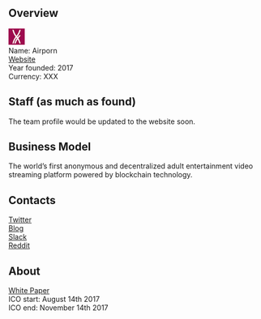 ## Overview
![ logo](../projects/logo/airporn.png)  
Name: Airporn  
[Website](https://airporn.io)  
Year founded:  2017  
Currency: XXX  
## Staff (as much as found)
The team profile would be updated to the website soon.
## Business Model
The world’s first anonymous and decentralized adult entertainment video streaming platform powered by blockchain technology.  
## Contacts  
[Twitter](https://twitter.com/airpornio)     
[Blog](https://medium.com/@airpornio)    
[Slack](https://hidden-depths-95989.herokuapp.com)  
[Reddit](https://www.reddit.com/r/icocrypto/comments/6tf8lg/airporn_ico_xxx_token_sale_starting_in_10_hours/)  
## About
[White Paper](https://medium.com/@airpornio/airporn-platform-whitepaper-b0af936d582e?1)  
ICO start: August 14th 2017  
ICO end: November 14th 2017  
